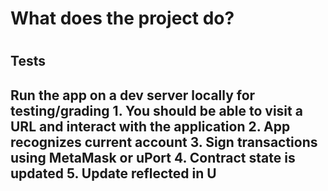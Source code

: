 <h1> What does the project do? <h1>

<h2>Tests<h2>
Run the app on a dev server locally for testing/grading
1. You should be able to visit a URL and interact with the application
2. App recognizes current account
3. Sign transactions using MetaMask or uPort
4. Contract state is updated
5. Update reflected in U